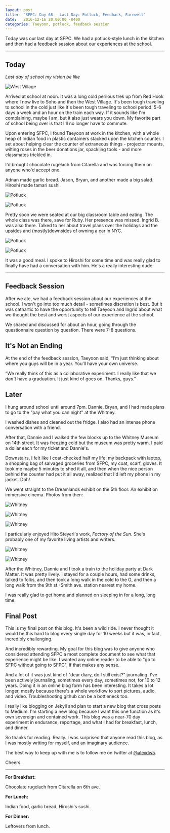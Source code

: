 ```yaml
---
layout: post
title:  "SFPC: Day 68 - Last Day: Potluck, Feedback, Farewell"
date:   2016-12-16 20:00:00 -0400
categories: Taeyoon, potluck, feedback session
---
```


Today was our last day at SFPC. We had a potluck-style lunch in the kitchen and then had a feedback session about our experiences at the school.

-----

<h2>Today</h2>

*Last day of school my vision be like*

![West Village](/images/IMG_7153.JPG)

Arrived at school at noon. It was a long cold perilous trek up from Red Hook where I now live to Soho and then the West Village. It's been tough traveling to school in the cold just like it's been tough traveling to school period. 5-6 days a week and an hour on the train each way. If it sounds like I'm complaining, maybe I am, but it also just wears you down. My favorite part of school being over is that I'll no longer have to commute.

Upon entering SFPC, I found Taeyoon at work in the kitchen, with a whole heap of Indian food in plastic containers stacked upon the kitchen counter. I set about helping clear the counter of extraneous things - projector mounts, wilting roses in the beer donations jar, spackling tools - and more classmates trickled in.

I'd brought chocolate rugelach from Citarella and was forcing them on anyone who'd accept one.

Adnan made garlic bread. Jason, Bryan, and another made a big salad. Hiroshi made tamari sushi.

![Potluck](/images/IMG_7155.JPG)

![Potluck](/images/IMG_7156.JPG)

Pretty soon we were seated at our big classroom table and eating. The whole class was there, save for Ruby. Her presence was missed. Ingrid B. was also there. Talked to her about travel plans over the holidays and the upsides and (mostly)downsides of owning a car in NYC.

![Potluck](/images/IMG_7165.JPG)

![Potluck](/images/IMG_7162.JPG)

It was a good meal. I spoke to Hiroshi for some time and was really glad to finally have had a conversation with him. He's a really interesting dude.

-----

<h2>Feedback Session</h2>

After we ate, we had a feedback session about our experiences at the school. I won't go into too much detail - sometimes discretion is best. But it was cathartic to have the opportunity to tell Taeyoon and Ingrid about what we thought the best and worst aspects of our experience at the school.

We shared and discussed for about an hour, going through the questionnaire question by question. There were 7-8 questions.

<h2>It's Not an Ending</h2>

At the end of the feedback session, Taeyoon said, “I’m just thinking about where you guys will be in a year. You’ll have your own universe.

“We really think of this as a collaborative experiment. I really like that we *don’t* have a graduation. It just kind of goes on. Thanks, guys.”

<h2>Later</h2>

I hung around school until around 7pm. Dannie, Bryan, and I had made plans to go to the "pay what you can night" at the Whitney.

I washed dishes and cleaned out the fridge. I also had an intense phone conversation with a friend.

After that, Dannie and I walked the few blocks up to the Whitney Museum on 14th street. It was freezing cold but the museum was pretty warm. I paid a dollar each for my ticket and Dannie's.

Downstairs, I felt like I coat-checked half my life: my backpack with laptop, a shopping bag of salvaged groceries from SFPC, my coat, scarf, gloves. It took me maybe 5 minutes to shed it all, and then when the nice person behind the counter had put it all away, realized that I'd left my phone in my jacket. Doh!

We went straight to the Dreamlands exhibit on the 5th floor. An exhibit on immersive cinema. Photos from then:

![Whitney](/images/IMG_7167.JPG)

![Whitney](/images/IMG_7193.JPG)

![Whitney](/images/IMG_7191.JPG)

I particularly enjoyed Hito Steyerl's work, *Factory of the Sun*. She's probably one of my favorite living artists and writers.

![Whitney](/images/IMG_7188.JPG)

![Whitney](/images/IMG_7189.JPG)

After the Whitney, Dannie and I took a train to the holiday party at Dark Matter. It was pretty lively. I stayed for a couple hours, had some drinks, talked to folks, and then took a long walk in the cold to the G, and then a long walk from the 9th st.-Smith ave. station nearest my home.

I was really glad to get home and planned on sleeping in for a long, long time.

<h2>Final Post</h2>

This is my final post on this blog. It's been a wild ride. I never thought it would be this hard to blog every single day for 10 weeks but it was, in fact, incredibly challenging.

And incredibly rewarding. My goal for this blog was to give anyone who considered attending SFPC a most complete document to see what that experience might be like. I wanted any online reader to be able to "go to SFPC without going to SFPC", if that makes any sense.

And a lot of it was just kind of "dear diary, do I still exist?" journaling. I've been actively journaling, sometimes every day, sometimes not, for 10 to 12 years. Doing it in an online blog form has been interesting. It takes a lot longer, mostly because there's a whole workflow to sort pictures, audio, and video. Troubleshooting github can be a bottleneck too.

I really like blogging on Jekyll and plan to start a new blog that cross posts to Medium. I'm starting a new blog because I want this one function as it's own sovereign and contained work. This blog was a near-70 day experiment in endurance, reportage, and what I had for breakfast, lunch, and dinner.

So thanks for reading. Really. I was surprised that anyone read this blog, as I was mostly writing for myself, and an imaginary audience.

The best way to keep up with me is to follow me on twitter at [@alexdw5](www.twitter.com/alexdw5).

Cheers.

-----

**For Breakfast:**

Chocolate rugelach from Citarella on 6th ave.

**For Lunch:**

Indian food, garlic bread, Hiroshi's sushi.

**For Dinner:**

Leftovers from lunch.
